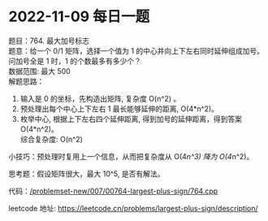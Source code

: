 # 2022-11-09 每日一题


题目：764. 最大加号标志  
题意：给一个 0/1 矩阵，选择一个值为 1 的中心并向上下左右同时延伸组成加号。问加号全是 1 时，1 的个数最多有多少个？    
数据范围: 最大 500  
解题思路：
1. 输入是 0 的坐标，先构造出矩阵, 复杂度 O(n^2) 。
2. 预处理出每个中心上下左右 1 最长能够延伸的距离, O(4*n^2)。  
3. 枚举中心, 根据上下左右四个延伸距离, 得到加号的延伸距离，得到答案 O(4*n^2)。  
综合复杂度: O(n^2)

小技巧：预处理时复用上一个信息，从而把复杂度从 O(4*n^3) 降为 O(4*n^2)。

思考题：假设矩阵很大，最大 10^5, 是否有解法。  

代码：[/problemset-new/007/00764-largest-plus-sign/764.cpp](/problemset-new/007/00764-largest-plus-sign/764.cpp)

leetcode 地址: https://leetcode.cn/problems/largest-plus-sign/description/


